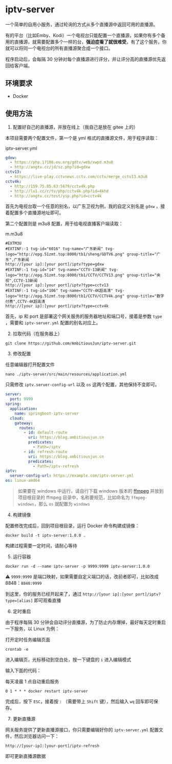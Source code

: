 # iptv-server

一个简单的自用小服务，通过轮询的方式从多个直播源中返回可用的直播源。

有的平台（比如Emby、Kodi）一个电视台只能配置一个直播源，如果你有多个备用的直播源，就需要配置多个一样的台，**强迫症看了就很难受**，有了这个服务，你就可以将同一个电视台的所有直播源聚合成一个接口。

程序启动后，会每隔 30 分钟对每个直播源进行评分，并让评分高的直播源优先返回给客户端。

## 环境要求

- Docker

## 使用方法

1. 配置好自己的直播源，并放在线上（我自己是放在 gitee 上的）

本项目需要两个配置文件，第一个是 yml 格式的直播源文件，用于程序读取：

iptv-server.yml

```yml
gdxw:
  - https://php.17186.eu.org/gdtv/web/xwpd.m3u8
  - http://angtv.cc/jd/sz.php?id=gdxw
cctv13:
  - https://live-play.cctvnews.cctv.com/cctv/merge_cctv13.m3u8
cctv4k:
  - http://159.75.85.63:5679/cctv4k.php
  - http://lu1.cc/c/tv/php/cctv4k.php?id=4khd
  - http://angtv.cc/test/ysp.php?id=cctv4k
```

首先为电视台取一个任意的别名，以广东卫视为例，我的自定义别名是 `gdxw` ，接着配置多个直播源地址即可。

第二个配置则是 m3u8 配置，用于给电视直播客户端读取：

m.m3u8

```m3u8
#EXTM3U
#EXTINF:-1 tvg-id="6016" tvg-name="广东新闻" tvg-logo="http://epg.51zmt.top:8000/tb1/sheng/GDTV6.png" group-title="广东",广东新闻
http://[your ip]:[your port]/iptv?type=gdxw
#EXTINF:-1 tvg-id="14" tvg-name="CCTV-13新闻" tvg-logo="http://epg.51zmt.top:8000/tb1/CCTV/CCTV13.png" group-title="央视",CCTV-13新闻
http://[your ip]:[your port]/iptv?type=cctv13
#EXTINF:-1 tvg-id="106" tvg-name="CCTV-4K超高清" tvg-logo="http://epg.51zmt.top:8000/tb1/CCTV/CCTV4k.png" group-title="数字付费",CCTV-4K超高清
http://[your ip]:[your port]/iptv?type=cctv4k
```

首先，ip 和 port 是部署这个网关服务的服务器地址和端口号，接着是参数 `type` ，需要和 `iptv-server.yml` 配置的别名对应上。

2. 拉取代码（在服务器上）

```shell
git clone https://github.com/AmbitiousJun/iptv-server.git
```

3. 修改配置

任意编辑器打开配置文件

```shell
nano ./iptv-server/src/main/resources/application.yml
```

只需修改 `iptv.server-config-url` 以及 `os` 这两个配置，其他保持不变即可。

```yml
server:
  port: 9999
spring:
  application:
    name: springboot-iptv-server
  cloud:
    gateway:
      routes:
        - id: default-route
          uri: https://blog.ambitiousjun.cn
          predicates:
            - Path=/iptv
        - id: refresh-route
          uri: https://blog.ambitiousjun.cn
          predicates:
            - Path=/iptv-refresh
iptv:
  server-config-url: https://example.com/iptv-server.yml
os: linux-amd64
```

> 如果要在 windows 中运行，请自行下载 windows 版本的 [ffmpeg](https://ffmpeg.org) 并放到项目根目录的 ffmpeg 目录中，名称要规范，比如命名为 `ffmpeg-windows`，那么 `os` 就配置为 `windows`

4. 构建镜像

配置修改完成后，回到项目根目录，运行 Docker 命令构建成镜像：

```shell
docker build -t iptv-server:1.0.0 .
```

构建过程需要一定时间，请耐心等待

5. 运行容器

```shell
docker run -d --name iptv-server -p 9999:9999 iptv-server:1.0.0
```

⚠️ `9999:9999` 是端口映射，如果需要自定义端口的话，改前者即可，比如改成 8848：`8848:9999`

到这里，你的服务已经开起来了，通过 `http://[your ip]:[your port]/iptv?type=[alias]` 即可观看直播

6. 定时重启

由于程序每隔 30 分钟会自动评分直播源，为了防止内存爆掉，最好每天定时重启一下服务，以 Linux 为例：

打开定时任务编辑页面

```shell
crontab -e
```

进入编辑页，光标移动到空白处，按一下键盘的 `i`  进入编辑模式

输入下面的代码：

每天凌晨 1 点自动重启服务

```shell
0 1 * * * docker restart iptv-server
```

完成后，按下 `ESC`，接着按 `:` （需要带上 `Shift` 键），然后输入 `wq` 回车即可保存。

7. 更新直播源

网关服务提供了更新直播源接口，你只需要编辑好你的 `iptv-server.yml` 配置文件，然后浏览器访问一下：

```shell
http://[your-ip]:[your-port]/iptv-refresh
```

即可更新直播源数据
